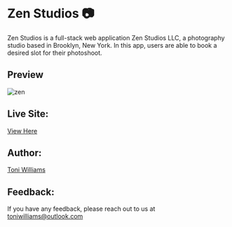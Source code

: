 # Zen Studios 📷 


Zen Studios is a full-stack web application Zen Studios LLC, a photography studio based in Brooklyn, New York. In this app, users are able to book a desired slot for their photoshoot.

## Preview
![zen](https://user-images.githubusercontent.com/100317017/180869418-a29093f0-c45f-42d4-b44b-6029f02cb01f.jpg)

## Live Site:
[View Here](https://thezenstudio.netlify.app/)
 

## Author:
[Toni Williams](https://toniwilliams.netlify.app)

## Feedback:

If you have any feedback, please reach out to us at toniwilliams@outlook.com
